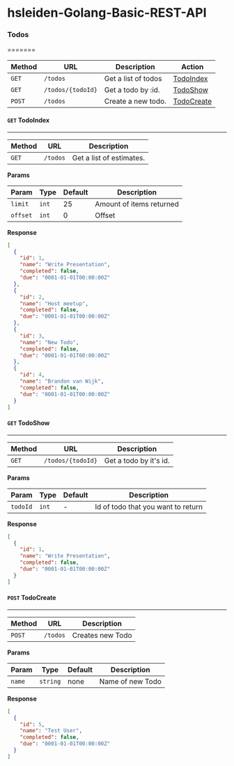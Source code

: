 # hsleiden-Golang-Basic-REST-API

### <a name="#"></a> Todos
=======

| Method | URL                                   | Description                            | Action                       |
|--------|---------------------------------------|----------------------------------------|------------------------------|
|`GET`   | `/todos`                              | Get a list of todos                    | [TodoIndex](#todoIndex)      |
|`GET`   | `/todos/{todoId}`                     | Get a todo by :id.                     | [TodoShow](#todoShow)        |
|`POST`  | `/todos`                              | Create a new todo.                     | [TodoCreate](#todoCreate)    |


#### <a name="todoIndex"></a>`GET` TodoIndex
------

| Method | URL                                   | Description                            |
|--------|---------------------------------------|----------------------------------------|
|`GET`   | `/todos`                              | Get a list of estimates.               |

**Params**

| Param    | Type  | Default         | Description                        |
|----------|-------|-----------------|------------------------------------|
|`limit`   | `int` | 25              | Amount of items returned           |
|`offset`  | `int` | 0               | Offset                             |

**Response**
```json
[
  {
    "id": 1,
    "name": "Write Presentation",
    "completed": false,
    "due": "0001-01-01T00:00:00Z"
  },
  {
    "id": 2,
    "name": "Host meetup",
    "completed": false,
    "due": "0001-01-01T00:00:00Z"
  },
  {
    "id": 3,
    "name": "New Todo",
    "completed": false,
    "due": "0001-01-01T00:00:00Z"
  },
  {
    "id": 4,
    "name": "Brandon van Wijk",
    "completed": false,
    "due": "0001-01-01T00:00:00Z"
  }
]
```

#### <a name="todoShow"></a>`GET` TodoShow
------

| Method | URL                                   | Description                            |
|--------|---------------------------------------|----------------------------------------|
|`GET`   | `/todos/{todoId}`                     | Get a todo by it's id.                 |

**Params**

| Param    | Type  | Default         | Description                        |
|----------|-------|-----------------|------------------------------------|
|`todoId`  | `int` | -               | Id of todo that you want to return |

**Response**
```json
[
  {
    "id": 1,
    "name": "Write Presentation",
    "completed": false,
    "due": "0001-01-01T00:00:00Z"
  }
]
```

#### <a name="todoCreate"></a>`POST` TodoCreate
------

| Method | URL                                   | Description                            |
|--------|---------------------------------------|----------------------------------------|
|`POST`   | `/todos`                             | Creates new Todo                       |

**Params**

| Param   | Type   | Default         | Description                        |
|---------|--------|-----------------|------------------------------------|
|`name`   |`string`| none            | Name of new Todo                   |

**Response**
```json
[
  {
    "id": 5,
    "name": "Test User",
    "completed": false,
    "due": "0001-01-01T00:00:00Z"
  }
]
```

